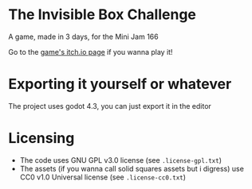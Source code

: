 # The Invisible Box Challenge

A game, made in 3 days, for the Mini Jam 166

Go to the [game's itch.io page](https://to1ex.itch.io/the-invisible-box-challenge) if you wanna play it!

# Exporting it yourself or whatever

The project uses godot 4.3, you can just export it in the editor

# Licensing

- The code uses GNU GPL v3.0 license (see `.license-gpl.txt`)
- The assets (if you wanna call solid squares assets but i digress) use CC0 v1.0 Universal license (see `.license-cc0.txt`)
